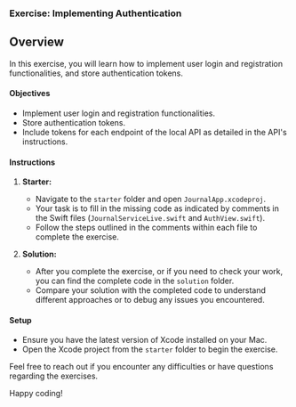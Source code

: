 ### Exercise: Implementing Authentication

## Overview

In this exercise, you will learn how to implement user login and registration functionalities, and store authentication tokens.

#### Objectives
- Implement user login and registration functionalities.
- Store authentication tokens.
- Include tokens for each endpoint of the local API as detailed in the API's instructions.

#### Instructions

1. **Starter:**
   - Navigate to the `starter` folder and open `JournalApp.xcodeproj`.
   - Your task is to fill in the missing code as indicated by comments in the Swift files (`JournalServiceLive.swift` and `AuthView.swift`).
   - Follow the steps outlined in the comments within each file to complete the exercise.

2. **Solution:**
   - After you complete the exercise, or if you need to check your work, you can find the complete code in the `solution` folder.
   - Compare your solution with the completed code to understand different approaches or to debug any issues you encountered.

#### Setup
- Ensure you have the latest version of Xcode installed on your Mac.
- Open the Xcode project from the `starter` folder to begin the exercise.

Feel free to reach out if you encounter any difficulties or have questions regarding the exercises.

Happy coding!

